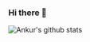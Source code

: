 ### Hi there 👋
![Ankur's github stats](https://github-readme-stats.vercel.app/api?username=theankurpanchani&include_all_commits=true&show_icons=true&theme=dracula)

<!--
**TheAnkurPanchani/TheAnkurPanchani** is a ✨ _special_ ✨ repository because its `README.md` (this file) appears on your GitHub profile.

Here are some ideas to get you started:

- 🔭 I’m currently working on ...
- 🌱 I’m currently learning ...
- 👯 I’m looking to collaborate on ...
- 🤔 I’m looking for help with ...
- 💬 Ask me about ...
- 📫 How to reach me: ...
- 😄 Pronouns: ...
- ⚡ Fun fact: ...
-->
